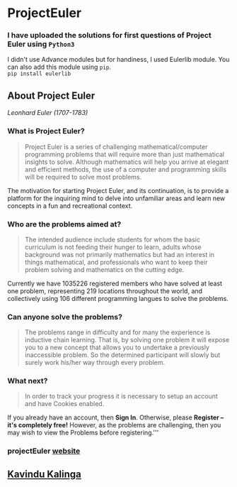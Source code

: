 # ProjectEuler
### I have uploaded the solutions for first questions of Project Euler using `Python3`

I didn't use Advance modules but for handiness, I used Eulerlib module. You can also add this module using `pip`.  
    `pip install eulerlib`   


## About Project Euler
*Leonhard Euler (1707-1783)*

### What is Project Euler?
>Project Euler is a series of challenging mathematical/computer programming problems that will require more than just mathematical insights to solve. Although mathematics will help you arrive at elegant and efficient methods, the use of a computer and programming skills will be required to solve most problems.

The motivation for starting Project Euler, and its continuation, is to provide a platform for the inquiring mind to delve into unfamiliar areas and learn new concepts in a fun and recreational context.


### Who are the problems aimed at?
>The intended audience include students for whom the basic curriculum is not feeding their hunger to learn, adults whose background was not primarily mathematics but had an interest in things mathematical, and professionals who want to keep their problem solving and mathematics on the cutting edge.

Currently we have 1035226 registered members who have solved at least one problem, representing 219 locations throughout the world, and collectively using 106 different programming langues to solve the problems.


### Can anyone solve the problems?
>The problems range in difficulty and for many the experience is inductive chain learning. That is, by solving one problem it will expose you to a new concept that allows you to undertake a previously inaccessible problem. So the determined participant will slowly but surely work his/her way through every problem.


### What next?
>In order to track your progress it is necessary to setup an account and have Cookies enabled.

If you already have an account, then **Sign In**. Otherwise, please **Register – it's completely free!**
However, as the problems are challenging, then you may wish to view the Problems before registering.'''
### projectEuler [website](https://projecteuler.net/)

## [Kavindu Kalinga](https://www.linkedin.com/in/kalingachandrasiri/)
